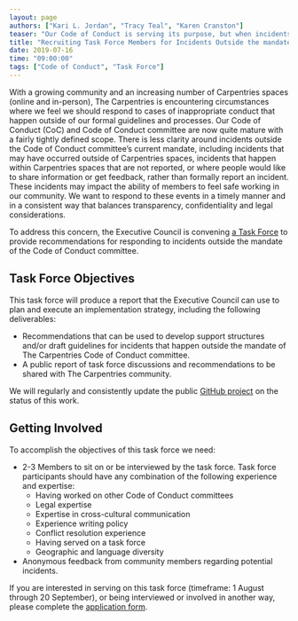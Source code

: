 ```yaml
---
layout: page
authors: ["Kari L. Jordan", "Tracy Teal", "Karen Cranston"]
teaser: "Our Code of Conduct is serving its purpose, but when incidents fall outside its mandate, what can we do?"
title: "Recruiting Task Force Members for Incidents Outside the mandate of The Carpentries Code of Conduct Committee"
date: 2019-07-16
time: "09:00:00"
tags: ["Code of Conduct", "Task Force"]
---
```


With a growing community and an increasing number of Carpentries spaces (online and in-person), The Carpentries is encountering circumstances where we feel we should respond to cases of inappropriate conduct that happen outside of our formal guidelines and processes. Our Code of Conduct (CoC) and Code of Conduct committee are now quite mature with a fairly tightly defined scope. There is less clarity around incidents outside the Code of Conduct committee’s current mandate, including incidents that may have occurred outside of Carpentries spaces, incidents that happen within Carpentries spaces that are not reported, or where people would like to share information or get feedback, rather than formally report an incident. These incidents may impact the ability of members to feel safe working in our community. We want to respond to these events in a timely manner and in a consistent way that balances transparency, confidentiality and legal considerations. 

To address this concern, the Executive Council is convening [a Task Force](https://github.com/carpentries/task-forces/blob/master/2019/2019-07-incidents-outside-cocc.md) to provide recommendations for responding to incidents outside the mandate of the Code of Conduct committee.  

## Task Force Objectives
This task force will produce a report that the Executive Council can use to plan and execute an implementation strategy, including the following deliverables:

- Recommendations that can be used to develop support structures and/or draft guidelines for incidents that happen outside the mandate of The Carpentries Code of Conduct committee.
- A public report of task force discussions and recommendations to be shared with The Carpentries community. 

We will regularly and consistently update the public [GitHub project](https://github.com/carpentries/task-forces/projects/1) on the status of this work. 

## Getting Involved
To accomplish the objectives of this task force we need:

- 2-3 Members to sit on or be interviewed by the task force. Task force participants should have any combination of the following experience and expertise:
	- Having worked on other Code of Conduct committees
  - Legal expertise
  - Expertise in cross-cultural communication
  - Experience writing policy
  - Conflict resolution experience
  - Having served on a task force
  - Geographic and language diversity
-  Anonymous feedback from community members regarding potential incidents.

If you are interested in serving on this task force (timeframe: 1 August through 20 September), or being interviewed or involved in another way, please complete the [application form](https://docs.google.com/forms/d/e/1FAIpQLSd4qjGvRtq-dspwuyMDE364PGTTkgdy8blCi_AvdKd8ewkNFw/viewform?usp=sf_link).   
